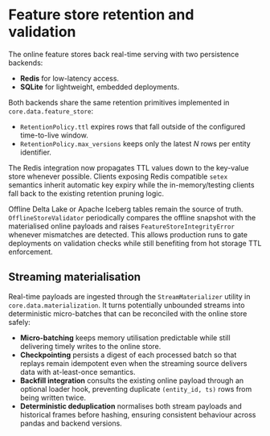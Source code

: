 # Feature store retention and validation

The online feature stores back real-time serving with two persistence
backends:

* **Redis** for low-latency access.
* **SQLite** for lightweight, embedded deployments.

Both backends share the same retention primitives implemented in
`core.data.feature_store`:

* `RetentionPolicy.ttl` expires rows that fall outside of the configured
  time-to-live window.
* `RetentionPolicy.max_versions` keeps only the latest *N* rows per
  entity identifier.

The Redis integration now propagates TTL values down to the key-value
store whenever possible. Clients exposing Redis compatible `setex`
semantics inherit automatic key expiry while the in-memory/testing
clients fall back to the existing retention pruning logic.

Offline Delta Lake or Apache Iceberg tables remain the source of truth.
`OfflineStoreValidator` periodically compares the offline snapshot with
the materialised online payloads and raises
`FeatureStoreIntegrityError` whenever mismatches are detected. This
allows production runs to gate deployments on validation checks while
still benefiting from hot storage TTL enforcement.

## Streaming materialisation

Real-time payloads are ingested through the `StreamMaterializer`
utility in `core.data.materialization`. It turns potentially unbounded
streams into deterministic micro-batches that can be reconciled with the
online store safely:

* **Micro-batching** keeps memory utilisation predictable while still
  delivering timely writes to the online store.
* **Checkpointing** persists a digest of each processed batch so that
  replays remain idempotent even when the streaming source delivers data
  with at-least-once semantics.
* **Backfill integration** consults the existing online payload through
  an optional loader hook, preventing duplicate `(entity_id, ts)` rows
  from being written twice.
* **Deterministic deduplication** normalises both stream payloads and
  historical frames before hashing, ensuring consistent behaviour across
  pandas and backend versions.
